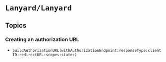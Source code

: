 # ``Lanyard/Lanyard``

## Topics

### Creating an authorization URL

- ``buildAuthorizationURL(withAuthorizationEndpoint:responseType:clientID:redirectURL:scopes:state:)``
